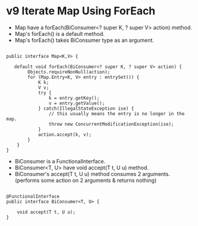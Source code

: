# v9 Iterate Map Using ForEach

 - Map have a forEach(BiConsumer<? super K, ? super V> action) method.
 - Map's forEach() is a default method.
 - Map's forEach() takes BiConsumer type as an argument.

````

public interface Map<K,V> {
   
   default void forEach(BiConsumer<? super K, ? super V> action) {
        Objects.requireNonNull(action);
        for (Map.Entry<K, V> entry : entrySet()) {
            K k;
            V v;
            try {
                k = entry.getKey();
                v = entry.getValue();
            } catch(IllegalStateException ise) {
                // this usually means the entry is no longer in the map.
                throw new ConcurrentModificationException(ise);
            }
            action.accept(k, v);
        }
    }
}

````
 
 - BiConsumer is a FunctionalInterface.
 - BiConsumer<T, U> have void accept(T t, U u) method.
 - BiConsumer's accept(T t, U u) method consumes 2 arguments. (performs some action on 2 arguments & returns nothing)
 
````

@FunctionalInterface
public interface BiConsumer<T, U> {

    void accept(T t, U u);
}

````
